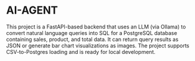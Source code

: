 # AI-AGENT
This project is a FastAPI-based backend that uses an LLM (via Ollama) to convert natural language queries into SQL for a PostgreSQL database containing sales, product, and total data. It can return query results as JSON or generate bar chart visualizations as images. The project supports CSV-to-Postgres loading and is ready for local development.
